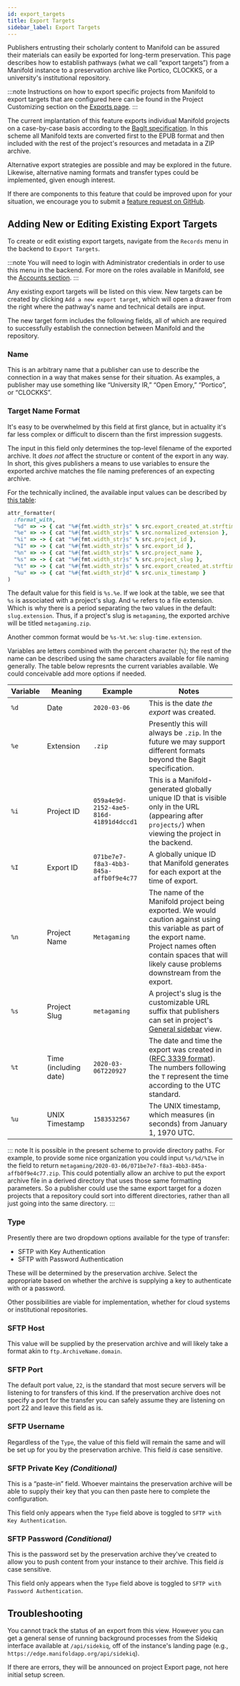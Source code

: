 ```yaml
---
id: export_targets
title: Export Targets
sidebar_label: Export Targets
---
```


Publishers entrusting their scholarly content to Manifold can be assured their materials can easily be exported for long-term preservation. This page describes how to establish pathways (what we call “export targets”) from a Manifold instance to a preservation archive like Portico, CLOCKKS, or a university's institutional repository.

:::note
Instructions on how to export specific projects from Manifold to export targets that are configured here can be found in the Project Customizing section on the <a href="/docs/projects/customizing/exports.html">Exports page</a>.
:::

The current implantation of this feature exports individual Manifold projects on a case-by-case basis according to the [BagIt specification](https://github.com/jkunze/bagitspec). In this scheme all Manifold texts are converted first to the EPUB format and then included with the rest of the project's resources and metadata in a ZIP archive.

Alternative export strategies are possible and may be explored in the future. Likewise, alternative naming formats and transfer types could be implemented, given enough interest.

If there are components to this feature that could be improved upon for your situation, we encourage you to submit a [feature request on GitHub](https://github.com/ManifoldScholar/manifold/issues/new?template=features.md).

## Adding New or Editing Existing Export Targets

To create or edit existing export targets, navigate from the `Records` menu in the backend to `Export Targets`.

:::note
You will need to login with Administrator credentials in order to use this menu in the backend. For more on the roles available in Manifold, see the <a href="/docs/projects/accounts/index.html">Accounts section</a>.
:::

Any existing export targets will be listed on this view. New targets can be created by clicking `Add a new export target`, which will open a drawer from the right where the pathway's name and technical details are input.

The new target form includes the following fields, all of which are required to successfully establish the connection between Manifold and the repository.

### Name

This is an arbitrary name that a publisher can use to describe the connection in a way that makes sense for their situation. As examples, a publisher may use something like “University IR,” “Open Emory,” “Portico”, or “CLOCKKS”.

### Target Name Format

It's easy to be overwhelmed by this field at first glance, but in actuality it's far less complex or difficult to discern than the first impression suggests.

The input in this field only determines the top-level filename of the exported archive. It *does not* affect the structure or content of the export in any way. In short, this gives publishers a means to use variables to ensure the exported archive matches the file naming preferences of an expecting archive.

For the technically inclined, the available input values can be described by [this table](https://github.com/ManifoldScholar/manifold/blob/d500d4e63f7821137728d261814fbc9c9ecb6575/api/app/services/export_strategies/target_name_formatter.rb#L22):

```ruby
attr_formatter(
  :format_with,
  "%d" => -> { cat "%#{fmt.width_str}s" % src.export_created_at.strftime(DATE_FORMAT) },
  "%e" => -> { cat "%#{fmt.width_str}s" % src.normalized_extension },
  "%i" => -> { cat "%#{fmt.width_str}s" % src.project_id },
  "%I" => -> { cat "%#{fmt.width_str}s" % src.export_id },
  "%n" => -> { cat "%#{fmt.width_str}s" % src.project_name },
  "%s" => -> { cat "%#{fmt.width_str}s" % src.project_slug },
  "%t" => -> { cat "%#{fmt.width_str}s" % src.export_created_at.strftime(TIME_FORMAT) },
  "%u" => -> { cat "%#{fmt.width_str}d" % src.unix_timestamp }
)
```

The default value for this field is `%s.%e`. If we look at the table, we see that `%s` is associated with a project's slug. And `%e` refers to a file extension. Which is why there is a period separating the two values in the default: `slug.extension`. Thus, if a project's slug is `metagaming`, the exported archive will be titled `metagaming.zip`.

Another common format would be `%s-%t.%e`: `slug-time.extension`.

Variables are letters combined with the percent character (`%`); the rest of the name can be described using the same characters available for file naming generally. The table below represnts the current variables available. We could conceivable add more options if needed.

<Spec title="Export Variables">

| Variable | Meaning               | Example                                | Notes                                                                                                                                                                                                                    |
| -------- | --------------------- | -------------------------------------- | ------------------------------------------------------------------------------------------------------------------------------------------------------------------------------------------------------------------------ |
| `%d`     | Date                  | `2020-03-06`                           | This is the date *the export* was created.                                                                                                                                                                               |
| `%e`     | Extension             | `.zip`                                 | Presently this will always be `.zip`. In the future we may support different formats beyond the Bagit specification.                                                                                                     |
| `%i`     | Project ID            | `059a4e9d-2152-4ae5-816d-41891d4dccd1` | This is a Manifold-generated globally unique ID that is visible only in the URL (appearing after `projects/`) when viewing the project in the backend.                                                                   |
| `%I`     | Export ID             | `071be7e7-f8a3-4bb3-845a-affb0f9e4c77` | A globally unique ID that Manifold generates for each export at the time of export.                                                                                                                                      |
| `%n`     | Project Name          | `Metagaming`                           | The name of the Manifold project being exported. We would caution against using this variable as part of the export name. Project names often contain spaces that will likely cause problems downstream from the export. |
| `%s`     | Project Slug          | `metagaming`                           | A project's slug is the customizable URL suffix that publishers can set in project's [General sidebar](/docs/projects/customizing/general.html#slug) view.                                                               |
| `%t`     | Time (including date) | `2020-03-06T220927`                    | The date and time the export was created in ([RFC 3339 format](https://tools.ietf.org/html/rfc3339)). The numbers following the `T` represent the time according to the UTC standard.                                    |
| `%u`     | UNIX Timestamp        | `1583532567`                           | The UNIX timestamp, which measures (in seconds) from January 1, 1970 UTC.                                                                                                                                                |

</Spec>

::: note
It is possible in the present scheme to provide directory paths. For example, to provide some nice organization you could input `%s/%d/%I%e` in the field to return `metagaming/2020-03-06/071be7e7-f8a3-4bb3-845a-affb0f9e4c77.zip`. This could potentially allow an archive to put the export archive file in a derived directory that uses those same formatting parameters. So a publisher could use the same export target for a dozen projects that a repository could sort into different directories, rather than all just going into the same directory.
:::

### Type

Presently there are two dropdown options available for the type of transfer:

- SFTP with Key Authentication
- SFTP with Password Authentication

These will be determined by the preservation archive. Select the appropriate based on whether the archive is supplying a key to authenticate with or a password.

Other possibilities are viable for implementation, whether for cloud systems or institutional repositories.

### SFTP Host

This value will be supplied by the preservation archive and will likely take a format akin to `ftp.ArchiveName.domain`.

### SFTP Port

The default port value, `22`, is the standard that most secure servers will be listening to for transfers of this kind. If the preservation archive does not specify a port for the transfer you can safely assume they are listening on port 22 and leave this field as is.

### SFTP Username

Regardless of the `Type`, the value of this field will remain the same and will be set up for you by the preservation archive. This field *is* case sensitive.

### SFTP Private Key *(Conditional)*

This is a “paste-in” field. Whoever maintains the preservation archive will be able to supply their key that you can then paste here to complete the configuration.

This field only appears when the `Type` field above is toggled to `SFTP with Key Authentication`.

### SFTP Password *(Conditional)*

This is the password set by the preservation archive they've created to allow you to push content from your instance to their archive. This field *is* case sensitive.

This field only appears when the `Type` field above is toggled to `SFTP with Password Authentication`.

## Troubleshooting

You cannot track the status of an export from this view. However you can get a general sense of running background processes from the Sidekiq interface available at `/api/sidekiq`, off of the instance's landing page (e.g., `https://edge.manifoldapp.org/api/sidekiq`).

If there are errors, they will be announced on project Export page, not here initial setup screen.